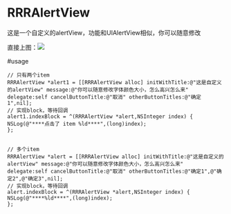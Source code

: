# RRRAlertView
这是一个自定义的alertView，功能和UIAlertView相似，你可以随意修改

直接上图：![](https://github.com/ZhangRuixiang/RRRAlertViewDemo/raw/master/shot1.png)

#usage
```
// 只有两个item
RRRAlertView *alert1 = [[RRRAlertView alloc] initWithTitle:@"这是自定义的alertView" message:@"你可以随意修改字体颜色大小，怎么高兴怎么来" delegate:self cancelButtonTitle:@"取消" otherButtonTitles:@"确定1",nil];
// 实现block，等待回调
alert1.indexBlock = ^(RRRAlertView *alert,NSInteger index) {
NSLog(@"****点击了 item %ld****",(long)index);
};

```

```

// 多个item
RRRAlertView *alert = [[RRRAlertView alloc] initWithTitle:@"这是自定义的alertView" message:@"你可以随意修改字体颜色大小，怎么高兴怎么来" delegate:self cancelButtonTitle:@"取消" otherButtonTitles:@"确定1",@"确定2",@"确定3",nil];
// 实现block，等待回调
alert.indexBlock = ^(RRRAlertView *alert,NSInteger index) {
NSLog(@"****%ld****",(long)index);
};

```
